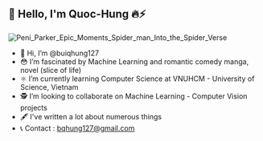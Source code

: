 ## 🚀 Hello, I'm Quoc-Hung 🔥⚡

![Peni_Parker_Epic_Moments_Spider_man_Into_the_Spider_Verse](https://user-images.githubusercontent.com/51830373/149170928-cf844a4c-4cc4-4676-a0ba-2e3dc19bbb42.gif)
- 🦄 Hi, I’m @buiqhung127
- 😳 I’m fascinated by Machine Learning and romantic comedy manga, novel (slice of life)
- ⚛️ I’m currently learning Computer Science at VNUHCM - University of Science, Vietnam
- 🕵️ I’m looking to collaborate on Machine Learning - Computer Vision projects
- 🖋 I've written a lot about numerous things
- 📞 Contact : bqhung127@gmail.com <br />
<!---
buiqhung127/buiqhung127 is a ✨ special ✨ repository because its `README.md` (this file) appears on your GitHub profile.
You can click the Preview link to take a look at your changes.
--->

